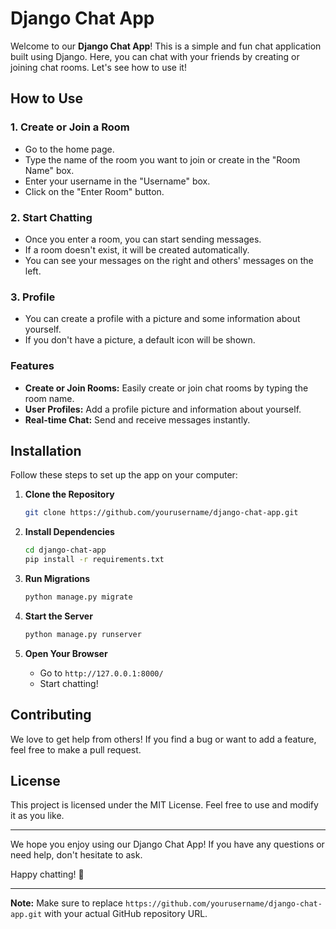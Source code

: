 # Django Chat App

Welcome to our **Django Chat App**! This is a simple and fun chat application built using Django. Here, you can chat with your friends by creating or joining chat rooms. Let's see how to use it!

## How to Use

### 1. Create or Join a Room
- Go to the home page.
- Type the name of the room you want to join or create in the "Room Name" box.
- Enter your username in the "Username" box.
- Click on the "Enter Room" button.

### 2. Start Chatting
- Once you enter a room, you can start sending messages.
- If a room doesn't exist, it will be created automatically.
- You can see your messages on the right and others' messages on the left.

### 3. Profile
- You can create a profile with a picture and some information about yourself.
- If you don't have a picture, a default icon will be shown.

### Features
- **Create or Join Rooms:** Easily create or join chat rooms by typing the room name.
- **User Profiles:** Add a profile picture and information about yourself.
- **Real-time Chat:** Send and receive messages instantly.

## Installation

Follow these steps to set up the app on your computer:

1. **Clone the Repository**
    ```sh
    git clone https://github.com/yourusername/django-chat-app.git
    ```

2. **Install Dependencies**
    ```sh
    cd django-chat-app
    pip install -r requirements.txt
    ```

3. **Run Migrations**
    ```sh
    python manage.py migrate
    ```

4. **Start the Server**
    ```sh
    python manage.py runserver
    ```

5. **Open Your Browser**
    - Go to `http://127.0.0.1:8000/`
    - Start chatting!

## Contributing

We love to get help from others! If you find a bug or want to add a feature, feel free to make a pull request.

## License

This project is licensed under the MIT License. Feel free to use and modify it as you like.

---

We hope you enjoy using our Django Chat App! If you have any questions or need help, don't hesitate to ask.

Happy chatting! 🎉

---

**Note:** Make sure to replace `https://github.com/yourusername/django-chat-app.git` with your actual GitHub repository URL.
